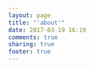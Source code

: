 ```yaml
---
layout: page
title: "'about'"
date: 2017-03-19 16:19
comments: true
sharing: true
footer: true
---
```



